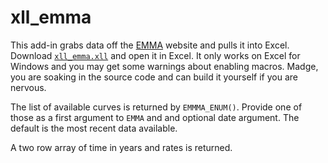 # xll_emma

This add-in grabs data off the [EMMA](https://emma.msrb.org/) website
and pulls it into Excel.
Download [`xll_emma.xll`](?) and open it in Excel.
It only works on Excel for Windows and you may get some warnings
about enabling macros. Madge, you are soaking in the
source code and can build it yourself if you are nervous.

The list of available curves is returned by `EMMMA_ENUM()`.
Provide one of those as a first argument to `EMMA` and
and optional date argument. The default is the most recent data
available.

A two row array of time in years and rates is returned.